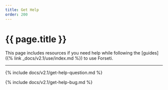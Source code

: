 ```yaml
---
title: Get Help
order: 200
---
```


# {{ page.title }}

This page includes resources if you need help while following the
[guides]({% link _docs/v2.1/use/index.md %}) to use Forseti.

---

{% include docs/v2.1/get-help-question.md %}

{% include docs/v2.1/get-help-bug.md %}
